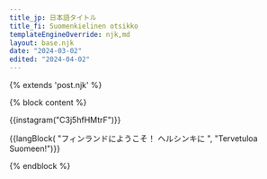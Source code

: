 ```yaml
---
title_jp: 日本語タイトル
title_fi: Suomenkielinen otsikko
templateEngineOverride: njk,md
layout: base.njk
date: "2024-03-02"
edited: "2024-04-02"
---
```

{% extends 'post.njk' %}

{% block content %}

{{instagram("C3j5hfHMtrF")}}

{{langBlock(
"フィンランドにようこそ！
ヘルシンキに
", 
"Tervetuloa Suomeen!")}}

{% endblock %}
